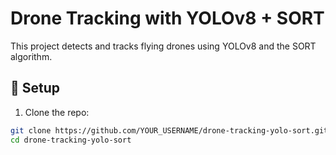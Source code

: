 # Drone Tracking with YOLOv8 + SORT

This project detects and tracks flying drones using YOLOv8 and the SORT algorithm.

## 🔧 Setup

1. Clone the repo:
```bash
git clone https://github.com/YOUR_USERNAME/drone-tracking-yolo-sort.git
cd drone-tracking-yolo-sort


